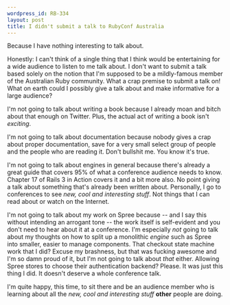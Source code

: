 ```yaml
--- 
wordpress_id: RB-334
layout: post
title: I didn't submit a talk to RubyConf Australia
---
```


Because I have nothing interesting to talk about.

Honestly: I can't think of a single thing that I think would be entertaining for a wide audience to listen to me talk about. I don't want to submit a talk based solely on the notion that I'm supposed to be a mildly-famous member of the Australian Ruby community. What a crap premise to submit a talk on! What on earth could I possibly give a talk about and make informative for a large audience?

I'm not going to talk about writing a book because I already moan and bitch about that enough on Twitter. Plus, the actual act of writing a book isn't *exciting*.

I'm not going to talk about documentation because nobody gives a crap about proper documentation, save for a very small select group of people and the people who are reading it. Don't bullshit me. You know it's true.

I'm not going to talk about engines in general because there's already a great guide that covers 95% of what a conference audience needs to know. Chapter 17 of Rails 3 in Action covers it and a bit more also. No point giving a talk about something that's already been written about. Personally, I go to conferences to see *new, cool and interesting stuff*. Not things that I can read about or watch on the Internet.

I'm not going to talk about my work on Spree because -- and I say this without intending an arrogant tone -- the work itself is self-evident and you don't need to hear about it at a conference. I'm especially *not* going to talk about my thoughts on how to split up a monolithic *engine* such as Spree into smaller, easier to manage components. That checkout state machine work that I did? Excuse my brashness, but that was fucking awesome and I'm so damn proud of it, but I'm not going to talk about *that* either. Allowing Spree stores to choose their authentication backend? Please. It was just this thing I did. It doesn't deserve a whole conference talk.

I'm quite happy, this time, to sit there and be an audience member who is learning about all the *new, cool and interesting stuff* **other** people are doing.
